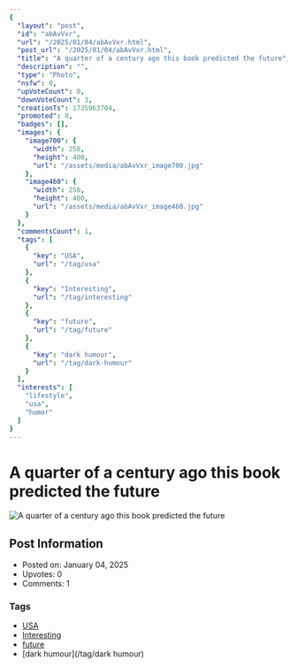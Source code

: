 ```yaml
---
{
  "layout": "post",
  "id": "abAvVxr",
  "url": "/2025/01/04/abAvVxr.html",
  "post_url": "/2025/01/04/abAvVxr.html",
  "title": "A quarter of a century ago this book predicted the future",
  "description": "",
  "type": "Photo",
  "nsfw": 0,
  "upVoteCount": 0,
  "downVoteCount": 3,
  "creationTs": 1735963704,
  "promoted": 0,
  "badges": [],
  "images": {
    "image700": {
      "width": 258,
      "height": 400,
      "url": "/assets/media/abAvVxr_image700.jpg"
    },
    "image460": {
      "width": 258,
      "height": 400,
      "url": "/assets/media/abAvVxr_image460.jpg"
    }
  },
  "commentsCount": 1,
  "tags": [
    {
      "key": "USA",
      "url": "/tag/usa"
    },
    {
      "key": "Interesting",
      "url": "/tag/interesting"
    },
    {
      "key": "future",
      "url": "/tag/future"
    },
    {
      "key": "dark humour",
      "url": "/tag/dark-humour"
    }
  ],
  "interests": [
    "lifestyle",
    "usa",
    "humor"
  ]
}
---
```


# A quarter of a century ago this book predicted the future

![A quarter of a century ago this book predicted the future](/assets/media/abAvVxr_image700.jpg)

## Post Information

- Posted on: January 04, 2025
- Upvotes: 0
- Comments: 1

### Tags

- [USA](/tag/USA)
- [Interesting](/tag/Interesting)
- [future](/tag/future)
- [dark humour](/tag/dark humour)
